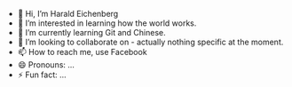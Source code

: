 - 👋 Hi, I’m Harald Eichenberg
- 👀 I’m interested in learning how the world works.
- 🌱 I’m currently learning Git and Chinese.
- 💞️ I’m looking to collaborate on - actually nothing specific at the moment.
- 📫 How to reach me, use Facebook
- 😄 Pronouns: ...
- ⚡ Fun fact: ...

<!---
harald-eichenberg/harald-eichenberg is a ✨ special ✨ repository because its `README.md` (this file) appears on your GitHub profile.
You can click the Preview link to take a look at your changes.
--->
